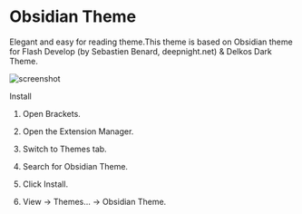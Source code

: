 Obsidian Theme
=================

Elegant and easy for reading theme.This theme is based on Obsidian theme for Flash Develop (by Sebastien Benard, deepnight.net) & Delkos Dark Theme.

![screenshot](https://raw.githubusercontent.com/)

Install

1. Open Brackets.

2. Open the Extension Manager.

3. Switch to Themes tab.

4. Search for Obsidian Theme.

5. Click Install.

6. View -> Themes... -> Obsidian Theme.